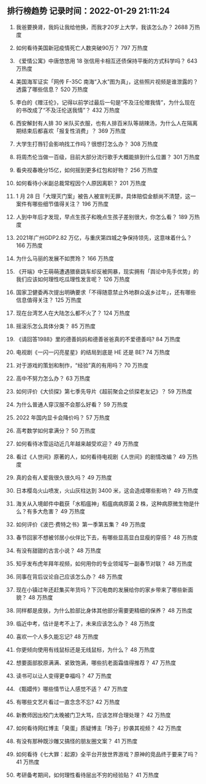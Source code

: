 
## 排行榜趋势 记录时间：2022-01-29 21:11:24
  
  1. 我爸要换肾，我妈让我给他换，而我才20岁上大学，我该怎么办？ 2688 万热度
    
  2. 如何看待美国新冠疫情死亡人数突破90万？ 797 万热度
    
  3. 《爱情公寓》中唐悠悠用 18 张信用卡相互还债保持平衡的方式科学吗？ 643 万热度
    
  4. 美国海军证实「网传 F-35C 南海“入水”图为真」，这些照片视频是谁泄露的？透露了哪些信息？ 520 万热度
    
  5. 李白的《赠汪伦》，记得以前学过最后一句是“不及汪伦赠我情”，为什么现在的书改成了“不及汪伦送我情”？ 432 万热度
    
  6. 西安解封有人排 30 米队买衣服，也有人排百米队等胡辣汤，为什么人在隔离期结束后都喜欢「报复性消费」？ 369 万热度
    
  7. 大学生打唇钉会影响找工作吗？很想打怎么办？ 308 万热度
    
  8. 将周杰伦当做一百级，目前大部分流行歌手大概能排到什么位置？ 301 万热度
    
  9. 看央视春晚分15亿，如何摇到更多红包和好物？ 256 万热度
    
  10. 如何看待小米副总裁常程因个人原因离职？ 201 万热度
    
  11. 1 月 28 日「大理灭门案」被告人被宣判无罪，具体赔偿金额尚不清楚，这一案件有哪些细节值得关注？ 196 万热度
    
  12. 人到中年后才发现，早点生孩子和晚点生孩子差别很大，你怎么看？ 189 万热度
    
  13. 2021年广州GDP2.82 万亿，与重庆第四城之争保持领先，这意味着什么？ 166 万热度
    
  14. 为什么马丽的发展不如贾玲？ 166 万热度
    
  15. 《开端》中王萌萌遭遇猥亵跳车却反被网暴，现实拥有「舆论中先手优势」的我们应该如何理性吃瓜理性发言呢？ 126 万热度
    
  16. 国家卫健委再次提出明确要求「不得随意禁止外地群众返乡过年」，还有哪些信息值得关注？ 125 万热度
    
  17. 现在台湾艺人在大陆怎么都不火了？ 124 万热度
    
  18. 摇滚乐怎么具体分类？ 85 万热度
    
  19. 《请回答1988》里的德善妈妈和德善爸爸真的不爱德善吗? 84 万热度
    
  20. 电视剧《一闪一闪亮星星》的结局到底是 HE 还是 BE? 74 万热度
    
  21. 对于游戏的策划和制作，“经验”真的有用吗？ 70 万热度
    
  22. 高中不努力怎么办？ 63 万热度
    
  23. 如何评价《大侦探》第七季先导片《超前聚会之侦探老友记》？ 59 万热度
    
  24. 为什么普通人穿汉服不会那么好看？ 59 万热度
    
  25. 2022 年国内显卡会降价吗？ 57 万热度
    
  26. 高考数学如何拿满分？ 50 万热度
    
  27. 如何看待冰雪运动近几年越来越受欢迎？ 49 万热度
    
  28. 看过《人世间》原著的人，如何看待电视剧《人世间》的剧情改编？ 49 万热度
    
  29. 真的会有人爱我很久很久吗？ 49 万热度
    
  30. 日本樱岛火山喷发，火山灰柱达到 3400 米，这会造成哪些影响？ 49 万热度
    
  31. 海关从入境邮件中截获「水稻瘟神」稻瘟病病原菌 2 株，这种病原微生物是什么？有多大危害？ 49 万热度
    
  32. 如何评价《波巴·费特之书》第一季第五集？ 49 万热度
    
  33. 春节回家不想被邻居小伙伴比下去，有哪些显高显白显瘦的穿搭？ 48 万热度
    
  34. 有没有甜甜的古言小说？ 48 万热度
    
  35. 知乎发布虎年拜年视频，如何用你的专业领域写一副春节对联？ 48 万热度
    
  36. 同事在背后议论自己应该怎么办？ 48 万热度
    
  37. 现在小镇过年还赶集买年货吗？下沉电商的发展给你的家乡带来了哪些新面貌？ 48 万热度
    
  38. 同样都是皮肤，为什么脸部比身体其他部分需要更精细的保养？ 48 万热度
    
  39. 临近中考，估计是考不上了，未来应该怎么办？ 48 万热度
    
  40. 喜欢一个人多久能忘记? 48 万热度
    
  41. 你更倾向使用有线鼠标还是无线鼠标，为什么？ 48 万热度
    
  42. 想要面部胶原满满、紧致饱满，哪些抗老面霜值得推荐？ 47 万热度
    
  43. 读书可以让人变得更幸福吗？ 47 万热度
    
  44. 《甄嬛传》哪些情节让人感觉不适？ 47 万热度
    
  45. 有哪些文艺片看过一直念念不忘? 42 万热度
    
  46. 新教师因出校门太晚被门卫大骂，应该怎样合理处理？ 42 万热度
    
  47. 如何看待网红博主「臭蛋」质疑博主「玲子」抄袭其视频？ 42 万热度
    
  48. 有没有那种既沙雕又搞怪的朋友圈文案？ 41 万热度
    
  49. 如何看待《七大罪：起源》全平台开放世界游戏？原神的竞品终于要来了吗？ 41 万热度
    
  50. 考研备考期间，如何理性看待层出不穷的经验贴？ 41 万热度
    